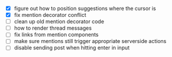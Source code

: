 - [x] figure out how to position suggestions where the cursor is
- [x] fix mention decorator conflict
- [ ] clean up old mention decorator code
- [ ] how to render thread messages
- [ ] fix links from mention components
- [ ] make sure mentions still trigger appropriate serverside actions
- [ ] disable sending post when hitting enter in input
